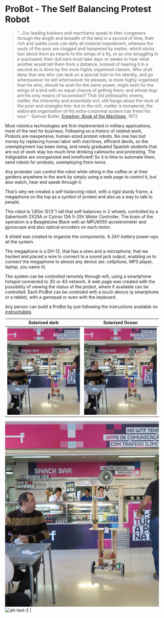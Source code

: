 # ProBot - The Self Balancing Protest Robot


> “…Our leading bankers and merchants speak to their congeners through the length and breadth of the land in a second of time; their rich and subtle souls can defy all material impediment, whereas the souls of the poor are clogged and hampered by matter, which sticks fast about them as treacle to the wings of a fly, or as one struggling in a quicksand: their dull ears must take days or weeks to hear what another would tell them from a distance, instead of hearing it in a second as is done by the more highly organised classes.  Who shall deny that one who can tack on a special train to his identity, and go wheresoever he will whensoever he pleases, is more highly organised than he who, should he wish for the same power, might wish for the wings of a bird with an equal chance of getting them; and whose legs are his only means of locomotion?  That old philosophic enemy, matter, the inherently and essentially evil, still hangs about the neck of the poor and strangles him: but to the rich, matter is immaterial; the elaborate organisation of his extra-corporeal system has freed his soul.” 
> -Samuel Butler, [Erewhon, Book of the Machines](https://www.gutenberg.org/files/1906/1906-h/1906-h.htm), 1872


Most robotics technologies are first implemented in military applications, most of the rest for business. Following on a history of related work, Probots are inexpensive, human-sized protest robots. No one has lost money by replacing human labor with machines, efficient devils, so the unemployment has been rising, and newly graduated Spanish students that are out of work stay too much time drinking calimocho and protesting. The indignados are unorganized and inneficient! So it is time to automate them, send robots for protests, unemploying them twice.
	
Any protester can control the robot while sitting in the caffee or at their gardens anywhere in the work by simply using a web page to control it, but also watch, hear and speak through it.
	
That’s why we created a self-balancing robot, with a rigid sturdy frame, a megaphone on the top as a symbol of protest and also as a way to talk to people.
	
This robot is 1,60m (5’/3’’) tall that self-balances in 2 wheels, controlled by a Sabertooth 2X25A or Cytron 13A 5-25V Motor Controller. The brain of the operation is a Beaglebone Black with an MPU6050 accelerometer and gyroscope and also optical encoders on each motor.
	
A shield was created to organize the components. A 24V battery power-ups all the system.
	
The megaphone is a DH-12, that has a siren and a microphone, that we hacked and placed a wire to connect to a sound jack output, enabling us to connect the megaphone to almost any device (ex: cellphone, MP3 player, laptop, you name it).
	
The system can be controlled remotely through wifi, using a smartphone hotspot connected to 3G or 4G network. A web page was created with the possibility of viewing the status of the probot, where if available can be controlled. Each ProBot can be controled with a touch device (a smartphone or a tablet), with a gamepad or even with the keyboard.

Any person can build a ProBot by just following the instructions available on [instructubles](http://www.instructables.com/id/ProBot-the-Protesting-Robot/).

Solarized dark             |  Solarized Ocean
:-------------------------:|:-------------------------:
![](IMG_4484.png)  |  ![](IMG_4484.png)

 ![alt-text-1](IMG_4484.png) ![alt-text-2](image112.jpg) |
